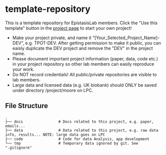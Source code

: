 # template-repository
This is a template repository for EpistasisLab members. Click the "Use this template" button in the [project page](https://github.com/EpistasisLab/template-repository) to start your own project! 

* Make your project private, and name it “[Your_Selected_Project_Name]-DEV”, e.g. TPOT-DEV. After getting permission to make it public, you can eaisly duplicate the DEV project and remove the "DEV" in the project name.
* Please document important project information (paper, data, code etc.) in your project repository so other lab members can easily reproduce your work.
* Do NOT record credentials! All public/private repositories are visible to lab members. 
* Large data and licensed data (e.g. UK biobank) should ONLY be saved under directory /project/moore on LPC.

## File Structure
```
.
├── docs                # Docs related to this project, e.g. paper, emails...
├── data                # Data related to this project, e.g. raw data info, results... NOTE: large data goes on LPC
├── code                # Code for data Analysis, app development
└── tmp                 # Temporary data ignored by git. See ".gitignore"
```
